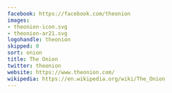 ```yaml
---
facebook: https://facebook.com/theonion
images:
- theonion-icon.svg
- theonion-ar21.svg
logohandle: theonion
skipped: 0
sort: onion
title: The Onion
twitter: theonion
website: https://www.theonion.com/
wikipedia: https://en.wikipedia.org/wiki/The_Onion
---
```

